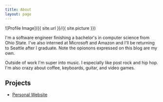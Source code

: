 ```yaml
---
title: About
layout: page
---
```


![Profile Image]({{ site.url }}/{{ site.picture }})

<p>I'm a software engineer finishing a bachelor's in computer science from
Ohio State. I've also interned at Microsoft and Amazon and I'll be returning
to Seattle after I graduate. Note the opionons expressed on this blog are my
own.</p>

<p>Outside of work I'm super into music. I especially like post rock and hip
hop. I'm also crazy about coffee, keyboards, guitar, and video games.</p>

<h2>Projects</h2>

<ul>
	<li><a href="/personal-site">Personal Website</a></li>
</ul>